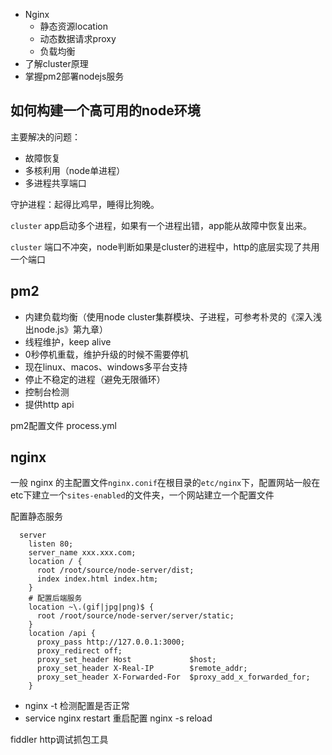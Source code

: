- Nginx
  - 静态资源location
  - 动态数据请求proxy
  - 负载均衡
- 了解cluster原理
- 掌握pm2部署nodejs服务

## 如何构建一个高可用的node环境
主要解决的问题：
- 故障恢复
- 多核利用（node单进程）
- 多进程共享端口

守护进程：起得比鸡早，睡得比狗晚。

`cluster` app启动多个进程，如果有一个进程出错，app能从故障中恢复出来。

`cluster` 端口不冲突，node判断如果是cluster的进程中，http的底层实现了共用一个端口

## pm2
- 内建负载均衡（使用node cluster集群模块、子进程，可参考朴灵的《深入浅出node.js》第九章）
- 线程维护，keep alive
- 0秒停机重载，维护升级的时候不需要停机
- 现在linux、macos、windows多平台支持
- 停止不稳定的进程（避免无限循环）
- 控制台检测
- 提供http api

pm2配置文件 process.yml


## nginx

一般 nginx 的主配置文件`nginx.conif`在根目录的`etc/nginx`下，配置网站一般在etc下建立一个`sites-enabled`的文件夹，一个网站建立一个配置文件

配置静态服务

      server
        listen 80;
        server_name xxx.xxx.com;
        location / {
          root /root/source/node-server/dist;
          index index.html index.htm;
        }
        # 配置后端服务
        location ~\.(gif|jpg|png)$ {
          root /root/source/node-server/server/static;
        }
        location /api {
          proxy_pass http://127.0.0.1:3000;
          proxy_redirect off;
          proxy_set_header Host             $host;
          proxy_set_header X-Real-IP        $remote_addr;
          proxy_set_header X-Forwarded-For  $proxy_add_x_forwarded_for;
        }
        

- nginx -t 检测配置是否正常
- service nginx restart 重启配置 nginx -s reload 

fiddler http调试抓包工具